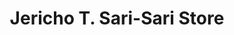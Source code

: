 ---
title: "Jericho T. Sari-Sari Store"
url: /bacoor/jericho-t-sari-sari-store/
shop: Lebensmittel
---
